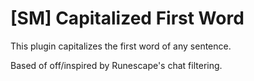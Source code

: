 [SM] Capitalized First Word
===============

This plugin capitalizes the first word of any sentence.

Based of off/inspired by Runescape's chat filtering.